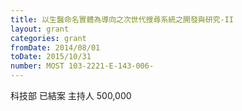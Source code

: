 ```yaml
---
title: 以生醫命名實體為導向之次世代搜尋系統之開發與研究-II
layout: grant
categories: grant
fromDate: 2014/08/01
toDate: 2015/10/31
number: MOST 103-2221-E-143-006-
---
```


科技部
已結案
主持人
500,000
